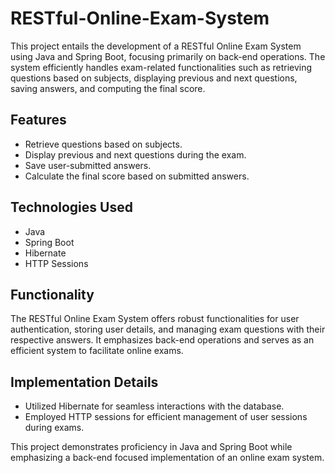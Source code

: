 # RESTful-Online-Exam-System
This project entails the development of a RESTful Online Exam System using Java and Spring Boot,
focusing primarily on back-end operations. 
The system efficiently handles exam-related functionalities such as retrieving questions based on subjects,
displaying previous and next questions, saving answers, and computing the final score.

## Features
- Retrieve questions based on subjects.
- Display previous and next questions during the exam.
- Save user-submitted answers.
- Calculate the final score based on submitted answers.

## Technologies Used
- Java
- Spring Boot
- Hibernate
- HTTP Sessions

## Functionality
The RESTful Online Exam System offers robust functionalities for user authentication, storing user details, 
and managing exam questions with their respective answers. 
It emphasizes back-end operations and serves as an efficient system to facilitate online exams.

## Implementation Details
- Utilized Hibernate for seamless interactions with the database.
- Employed HTTP sessions for efficient management of user sessions during exams.

This project demonstrates proficiency in Java and Spring Boot while emphasizing a back-end focused implementation of an online exam system.
